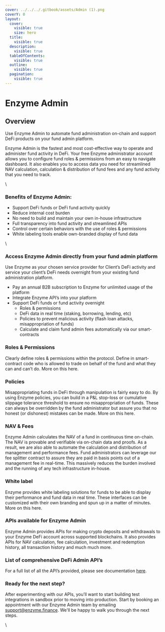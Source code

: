 ```yaml
---
cover: ../../../.gitbook/assets/Admin (1).png
coverY: 0
layout:
  cover:
    visible: true
    size: hero
  title:
    visible: true
  description:
    visible: true
  tableOfContents:
    visible: true
  outline:
    visible: true
  pagination:
    visible: true
---
```


# Enzyme Admin

## Overview

Use Enzyme Admin to automate fund administration on-chain and support DeFi products on your fund admin platform.



Enzyme Admin is the fastest and most cost-effective way to operate and administer fund activity in DeFi. Your free Enzyme administrator account allows you to configure fund roles & permissions from an easy to navigate dashboard. It also enables you to access data you need for streamlined NAV calculation, calculation & distribution of fund fees and any fund activity that you need to track.

\


### **Benefits of Enzyme Admin:**

* Support DeFi funds or DeFi fund activity quickly
* Reduce internal cost burden
* No need to build and maintain your own in-house infrastructure
* Full transparency into fund activity and streamlined APIs
* Control over certain behaviors with the use of roles & permissions
* White labeling tools enable own-branded display of fund data

\


### Access Enzyme Admin directly from your fund admin platform

Use Enzyme as your chosen service provider for Client’s DeFi activity and service your client’s DeFi needs overnight from your existing fund administration platform.

* Pay an annual B2B subscription to Enzyme for unlimited usage of the platform
* Integrate Enzyme API’s into your platform&#x20;
* Support DeFi funds or fund activity overnight
  * Roles & permissions&#x20;
  * DeFi data in real time (staking, borrowing, lending, etc)
  * Policies to prevent malicious activity (flash loan attacks, misappropriation of funds)
  * Calculate and claim fund admin fees automatically via our smart-contracts



### Roles & Permissions

Clearly define roles & permissions within the protocol. Define in smart-contract code who is allowed to trade on behalf of the fund and what they can and can’t do. More on this here.

### Policies

Misappropriating funds in DeFi through manipulation is fairly easy to do. By using Enzyme policies, you can build in a P\&L stop-loss or cumulative slippage tolerance threshold to ensure no misappropriation of funds. These can always be overridden by the fund administrator but assure you that no honest (or dishonest) mistakes can be made. More on this here.

### NAV & Fees

Enzyme Admin calculates the NAV of a fund in continuous time on-chain. The NAV is provable and verifiable via on-chain data and proofs. As a result, we are also able to automate the calculation and distribution of management and performance fees. Fund administrators can leverage our fee splitter contract to assure they are paid in basis points out of a management fee in real-time. This massively reduces the burden involved and the running of any tech infrastructure in-house.

### White label

Enzyme provides white labeling solutions for funds to be able to display their performance and fund data in real time. These interfaces can be customized with their own branding and spun up in a matter of minutes. More on this here.

### APIs available for Enzyme Admin

Enzyme Admin provides APIs for making crypto deposits and withdrawals to your Enzyme DeFi account across supported blockchains. It also provides APIs for NAV calculation, fee calculation, investment and redemption history, all transaction history and much much more.

### List of comprehensive DeFi Admin API’s

For a full list of all the API’s provided, please see documentation [here](https://buf.build/avantgardefinance/enzyme/docs/main:enzyme.enzyme.v1#enzyme.enzyme.v1.EnzymeService.GetAssetList).&#x20;

### Ready for the next step?

After experimenting with our APIs, you’ll want to start building test integrations in sandbox prior to moving into production. Start by booking an appointment with our Enzyme Admin team by emailing support@enzyme.finance.  We'll be happy to walk you through the next steps.

\
